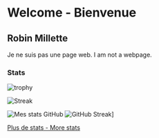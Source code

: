 # Welcome - Bienvenue

## Robin Millette

Je ne suis pas une page web. I am not a webpage.

### Stats

![trophy](https://github-profile-trophy.vercel.app/?username=millette&theme=onedark)

![Streak](https://api.atuin.sh/img/millette.png?token=76a3a7bd13d01fa47ac0719bddb0484a5cc73b4b)

![Mes stats GitHub](https://github-readme-stats.vercel.app/api?username=millette) ![GitHub Streak](https://streak-stats.demolab.com?user=millette&theme=submarine-flowers&locale=fr&date_format=n%2Fj%5B%2FY%5D)]

[Plus de stats - More stats](https://metrics.lecoq.io/insights/millette)
